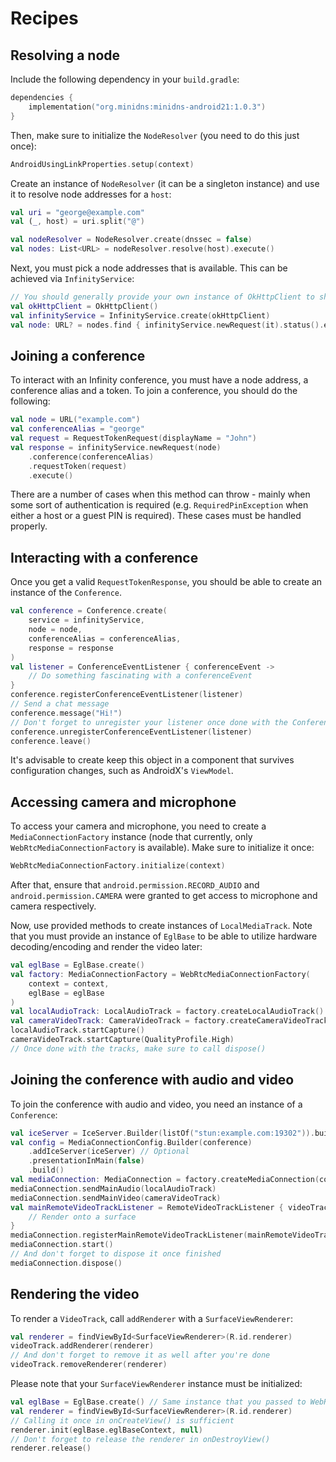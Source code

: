 # Recipes

## Resolving a node

Include the following dependency in your `build.gradle`:

```kotlin
dependencies {
    implementation("org.minidns:minidns-android21:1.0.3")
}
```

Then, make sure to initialize the `NodeResolver` (you need to do this just once):

```kotlin
AndroidUsingLinkProperties.setup(context)
```

Create an instance of `NodeResolver` (it can be a singleton instance) and use it to resolve node
addresses for a `host`:

```kotlin
val uri = "george@example.com"
val (_, host) = uri.split("@")

val nodeResolver = NodeResolver.create(dnssec = false)
val nodes: List<URL> = nodeResolver.resolve(host).execute()
```

Next, you must pick a node addresses that is available. This can be achieved via `InfinityService`:

```kotlin
// You should generally provide your own instance of OkHttpClient to share its thread pool
val okHttpClient = OkHttpClient()
val infinityService = InfinityService.create(okHttpClient)
val node: URL? = nodes.find { infinityService.newRequest(it).status().execute() }
```

## Joining a conference

To interact with an Infinity conference, you must have a node address, a conference alias and a
token. To join a conference, you should do the following:

```kotlin
val node = URL("example.com")
val conferenceAlias = "george"
val request = RequestTokenRequest(displayName = "John")
val response = infinityService.newRequest(node)
    .conference(conferenceAlias)
    .requestToken(request)
    .execute()
```

There are a number of cases when this method can throw - mainly when some sort of authentication is
required (e.g. `RequiredPinException` when either a host or a guest PIN is required). These cases
must be handled properly.

## Interacting with a conference

Once you get a valid `RequestTokenResponse`, you should be able to create an instance of
the `Conference`.

```kotlin
val conference = Conference.create(
    service = infinityService,
    node = node,
    conferenceAlias = conferenceAlias,
    response = response
)
val listener = ConferenceEventListener { conferenceEvent ->
    // Do something fascinating with a conferenceEvent
}
conference.registerConferenceEventListener(listener)
// Send a chat message
conference.message("Hi!")
// Don't forget to unregister your listener once done with the Conference
conference.unregisterConferenceEventListener(listener)
conference.leave()
```

It's advisable to create keep this object in a component that survives configuration changes, such
as AndroidX's `ViewModel`.

## Accessing camera and microphone

To access your camera and microphone, you need to create a `MediaConnectionFactory` instance
(node that currently, only `WebRtcMediaConnectionFactory` is available). Make sure to initialize it
once:

```kotlin
WebRtcMediaConnectionFactory.initialize(context)
```

After that, ensure that `android.permission.RECORD_AUDIO` and `android.permission.CAMERA` were
granted to get access to microphone and camera respectively.

Now, use provided methods to create instances of `LocalMediaTrack`. Note that you must provide an
instance of `EglBase` to be able to utilize hardware decoding/encoding and render the video later:

```kotlin
val eglBase = EglBase.create()
val factory: MediaConnectionFactory = WebRtcMediaConnectionFactory(
    context = context,
    eglBase = eglBase
)
val localAudioTrack: LocalAudioTrack = factory.createLocalAudioTrack()
val cameraVideoTrack: CameraVideoTrack = factory.createCameraVideoTrack()
localAudioTrack.startCapture()
cameraVideoTrack.startCapture(QualityProfile.High)
// Once done with the tracks, make sure to call dispose()
```

## Joining the conference with audio and video

To join the conference with audio and video, you need an instance of a `Conference`:

```kotlin
val iceServer = IceServer.Builder(listOf("stun:example.com:19302")).build()
val config = MediaConnectionConfig.Builder(conference)
    .addIceServer(iceServer) // Optional
    .presentationInMain(false)
    .build()
val mediaConnection: MediaConnection = factory.createMediaConnection(config)
mediaConnection.sendMainAudio(localAudioTrack)
mediaConnection.sendMainVideo(cameraVideoTrack)
val mainRemoteVideoTrackListener = RemoteVideoTrackListener { videoTrack ->
    // Render onto a surface
}
mediaConnection.registerMainRemoteVideoTrackListener(mainRemoteVideoTrackListener)
mediaConnection.start()
// And don't forget to dispose it once finished
mediaConnection.dispose()
```

## Rendering the video

To render a `VideoTrack`, call `addRenderer` with a `SurfaceViewRenderer`:

```kotlin
val renderer = findViewById<SurfaceViewRenderer>(R.id.renderer)
videoTrack.addRenderer(renderer)
// And don't forget to remove it as well after you're done
videoTrack.removeRenderer(renderer)
```

Please note that your `SurfaceViewRenderer` instance must be initialized:

```kotlin
val eglBase = EglBase.create() // Same instance that you passed to WebRtcMediaConnectionFactory
val renderer = findViewById<SurfaceViewRenderer>(R.id.renderer)
// Calling it once in onCreateView() is sufficient
renderer.init(eglBase.eglBaseContext, null)
// Don't forget to release the renderer in onDestroyView()
renderer.release()
```
